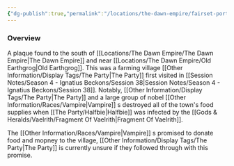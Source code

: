 ```yaml
---
{"dg-publish":true,"permalink":"/locations/the-dawn-empire/fairset-port/","tags":["Discovered"],"updated":"2025-06-10T19:11:11.181+01:00"}
---
```



### Overview
A plaque found to the south of  [[Locations/The Dawn Empire/The Dawn Empire\|The Dawn Empire]] and near [[Locations/The Dawn Empire/Old Earthgrog\|Old Earthgrog]]. This was a farming village [[Other Information/Display Tags/The Party\|The Party]] first visited in [[Session Notes/Season 4 - Ignatius Beckons/Session 38\|Session Notes/Season 4 - Ignatius Beckons/Session 38]]. Notably, [[Other Information/Display Tags/The Party\|The Party]] and a large group of nobel [[Other Information/Races/Vampire\|Vampire]] s destroyed all of the town's food supplies when [[The Party/Halfbie\|Halfbie]] was infected by the [[Gods & Heralds/Vaelrith/Fragment Of Vaelrith\|Fragment Of Vaelrith]]. 

The [[Other Information/Races/Vampire\|Vampire]] s promised to donate food and mopney to the village, [[Other Information/Display Tags/The Party\|The Party]] is currently unsure if they followed through with this promise. 